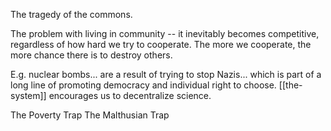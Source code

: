 
The tragedy of the commons.

The problem with living in community -- it inevitably becomes competitive, regardless of how hard we try to cooperate. The more we cooperate, the more chance there is to destroy others.

E.g. nuclear bombs... are a result of trying to stop Nazis... which is part of a long line of promoting democracy and individual right to choose. [[the-system]] encourages us to decentralize science.

The Poverty Trap
The Malthusian Trap
